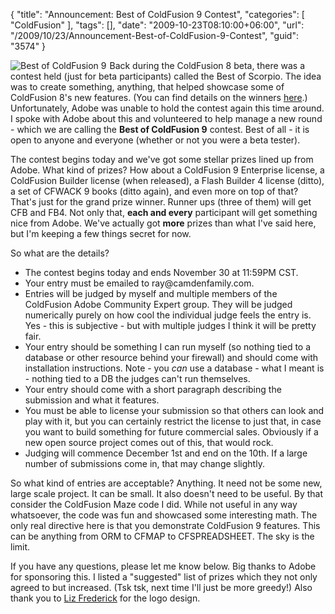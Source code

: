 {
	"title": "Announcement: Best of ColdFusion 9 Contest",
	"categories": [
		"ColdFusion"
	],
	"tags": [],
	"date": "2009-10-23T08:10:00+06:00",
	"url": "/2009/10/23/Announcement-Best-of-ColdFusion-9-Contest",
	"guid": "3574"
}

<img src="http://www.raymondcamden.com/images/cfjedi/bestcfcontest1.jpg" title="Best of ColdFusion 9" align="left" style="margin-right:5px"/> Back during the ColdFusion 8 beta, there was a contest held (just for beta participants) called the Best of Scorpio. The idea was to create something, anything, that helped showcase some of ColdFusion 8's new features. (You can find details on the winners <a href="http://www.cfinsider.com/index.cfm/2007/8/23/Best-of-Scorpio-Winners">here</a>.) Unfortunately, Adobe was unable to hold the contest again this time around. I spoke with Adobe about this and volunteered to help manage a new round - which we are calling the <b>Best of ColdFusion 9</b> contest. Best of all - it is open to anyone and everyone (whether or not you were a beta tester). 

The contest begins today and we've got some stellar prizes lined up from Adobe. What kind of prizes? How about a ColdFusion 9 Enterprise license, a ColdFusion Builder license (when released), a Flash Builder 4 license (ditto), a set of CFWACK 9 books (ditto again), and even more on top of that? That's just for the grand prize winner. Runner ups (three of them) will get CFB and FB4. Not only that, <b>each and every</b> participant will get something nice from Adobe. We've actually got <b>more</b> prizes than what I've said here, but I'm keeping a few things secret for now.  

So what are the details?

<ul>
<li>The contest begins today and ends November 30 at 11:59PM CST.
<li>Your entry must be emailed to ray@camdenfamily.com.
<li>Entries will be judged by myself and multiple members of the ColdFusion Adobe Community Expert group. They will be judged numerically purely on how cool the individual judge feels the entry is. Yes - this is subjective - but with multiple judges I think it will be pretty fair. 
<li>Your entry should be something I can run myself (so nothing tied to a database or other resource behind your firewall) and should come with installation instructions. Note - you <i>can</i> use a database - what I meant is - nothing tied to a DB the judges can't run themselves.
<li>Your entry should come with a short paragraph describing the submission and what it features.
<li>You must be able to license your submission so that others can look and play with it, but you can certainly restrict the license to just that, in case you want to build something for future commercial sales. Obviously if a new open source project comes out of this, that would rock.
<li>Judging will commence December 1st and end on the 10th. If a large number of submissions come in, that may change slightly.
</ul>

So what kind of entries are acceptable? Anything. It need not be some new, large scale project. It can be small. It also doesn't need to be useful. By that consider the ColdFusion Maze code I did. While not useful in any way whatsoever, the code was fun and showcased some interesting math. The only real directive here is that you demonstrate ColdFusion 9 features. This can be anything from ORM to CFMAP to CFSPREADSHEET. The sky is the limit.

If you have any questions, please let me know below. Big thanks to Adobe for sponsoring this. I listed a "suggested" list of prizes which they not only agreed to but increased. (Tsk tsk, next time I'll just be more greedy!) Also thank you to <a href="http://lizfrederick.blogspot.com/">Liz Frederick</a> for the logo design.